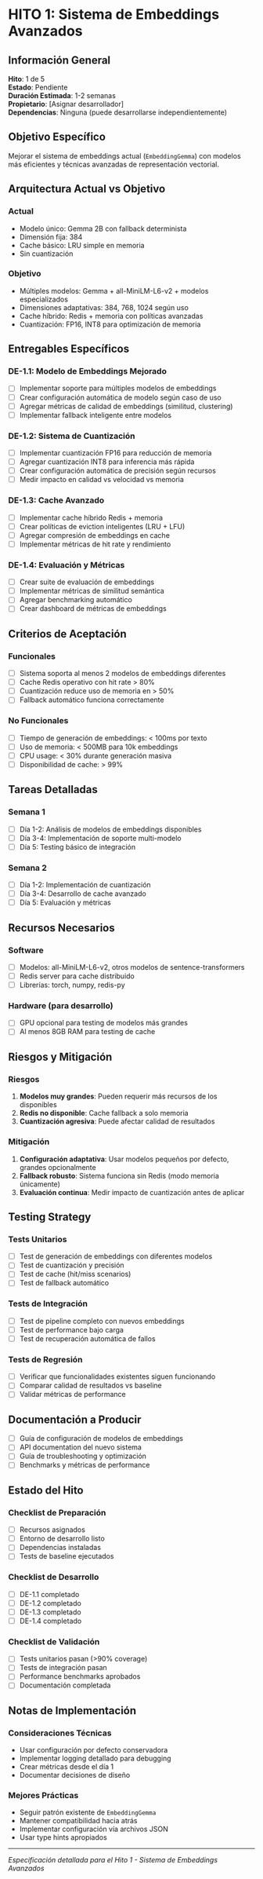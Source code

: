 # HITO 1: Sistema de Embeddings Avanzados

## Información General

**Hito**: 1 de 5  
**Estado**: Pendiente  
**Duración Estimada**: 1-2 semanas  
**Propietario**: [Asignar desarrollador]  
**Dependencias**: Ninguna (puede desarrollarse independientemente)

## Objetivo Específico

Mejorar el sistema de embeddings actual (`EmbeddingGemma`) con modelos más eficientes y técnicas avanzadas de representación vectorial.

## Arquitectura Actual vs Objetivo

### Actual
- Modelo único: Gemma 2B con fallback determinista
- Dimensión fija: 384
- Cache básico: LRU simple en memoria
- Sin cuantización

### Objetivo  
- Múltiples modelos: Gemma + all-MiniLM-L6-v2 + modelos especializados
- Dimensiones adaptativas: 384, 768, 1024 según uso
- Cache híbrido: Redis + memoria con políticas avanzadas
- Cuantización: FP16, INT8 para optimización de memoria

## Entregables Específicos

### DE-1.1: Modelo de Embeddings Mejorado
- [ ] Implementar soporte para múltiples modelos de embeddings
- [ ] Crear configuración automática de modelo según caso de uso
- [ ] Agregar métricas de calidad de embeddings (similitud, clustering)
- [ ] Implementar fallback inteligente entre modelos

### DE-1.2: Sistema de Cuantización
- [ ] Implementar cuantización FP16 para reducción de memoria
- [ ] Agregar cuantización INT8 para inferencia más rápida
- [ ] Crear configuración automática de precisión según recursos
- [ ] Medir impacto en calidad vs velocidad vs memoria

### DE-1.3: Cache Avanzado
- [ ] Implementar cache híbrido Redis + memoria
- [ ] Crear políticas de eviction inteligentes (LRU + LFU)
- [ ] Agregar compresión de embeddings en cache
- [ ] Implementar métricas de hit rate y rendimiento

### DE-1.4: Evaluación y Métricas
- [ ] Crear suite de evaluación de embeddings
- [ ] Implementar métricas de similitud semántica
- [ ] Agregar benchmarking automático
- [ ] Crear dashboard de métricas de embeddings

## Criterios de Aceptación

### Funcionales
- [ ] Sistema soporta al menos 2 modelos de embeddings diferentes
- [ ] Cache Redis operativo con hit rate > 80%
- [ ] Cuantización reduce uso de memoria en > 50%
- [ ] Fallback automático funciona correctamente

### No Funcionales  
- [ ] Tiempo de generación de embeddings: < 100ms por texto
- [ ] Uso de memoria: < 500MB para 10k embeddings
- [ ] CPU usage: < 30% durante generación masiva
- [ ] Disponibilidad de cache: > 99%

## Tareas Detalladas

### Semana 1
- [ ] Día 1-2: Análisis de modelos de embeddings disponibles
- [ ] Día 3-4: Implementación de soporte multi-modelo
- [ ] Día 5: Testing básico de integración

### Semana 2  
- [ ] Día 1-2: Implementación de cuantización
- [ ] Día 3-4: Desarrollo de cache avanzado
- [ ] Día 5: Evaluación y métricas

## Recursos Necesarios

### Software
- [ ] Modelos: all-MiniLM-L6-v2, otros modelos de sentence-transformers
- [ ] Redis server para cache distribuido
- [ ] Librerías: torch, numpy, redis-py

### Hardware (para desarrollo)
- [ ] GPU opcional para testing de modelos más grandes
- [ ] Al menos 8GB RAM para testing de cache

## Riesgos y Mitigación

### Riesgos
1. **Modelos muy grandes**: Pueden requerir más recursos de los disponibles
2. **Redis no disponible**: Cache fallback a solo memoria
3. **Cuantización agresiva**: Puede afectar calidad de resultados

### Mitigación
1. **Configuración adaptativa**: Usar modelos pequeños por defecto, grandes opcionalmente
2. **Fallback robusto**: Sistema funciona sin Redis (modo memoria únicamente)  
3. **Evaluación continua**: Medir impacto de cuantización antes de aplicar

## Testing Strategy

### Tests Unitarios
- [ ] Test de generación de embeddings con diferentes modelos
- [ ] Test de cuantización y precisión
- [ ] Test de cache (hit/miss scenarios)
- [ ] Test de fallback automático

### Tests de Integración
- [ ] Test de pipeline completo con nuevos embeddings
- [ ] Test de performance bajo carga
- [ ] Test de recuperación automática de fallos

### Tests de Regresión
- [ ] Verificar que funcionalidades existentes siguen funcionando
- [ ] Comparar calidad de resultados vs baseline
- [ ] Validar métricas de performance

## Documentación a Producir

- [ ] Guía de configuración de modelos de embeddings
- [ ] API documentation del nuevo sistema
- [ ] Guía de troubleshooting y optimización
- [ ] Benchmarks y métricas de performance

## Estado del Hito

### Checklist de Preparación
- [ ] Recursos asignados
- [ ] Entorno de desarrollo listo
- [ ] Dependencias instaladas
- [ ] Tests de baseline ejecutados

### Checklist de Desarrollo
- [ ] DE-1.1 completado
- [ ] DE-1.2 completado  
- [ ] DE-1.3 completado
- [ ] DE-1.4 completado

### Checklist de Validación
- [ ] Tests unitarios pasan (>90% coverage)
- [ ] Tests de integración pasan
- [ ] Performance benchmarks aprobados
- [ ] Documentación completada

## Notas de Implementación

### Consideraciones Técnicas
- Usar configuración por defecto conservadora
- Implementar logging detallado para debugging
- Crear métricas desde el día 1
- Documentar decisiones de diseño

### Mejores Prácticas
- Seguir patrón existente de `EmbeddingGemma`
- Mantener compatibilidad hacia atrás
- Implementar configuración vía archivos JSON
- Usar type hints apropiados

---

*Especificación detallada para el Hito 1 - Sistema de Embeddings Avanzados*

